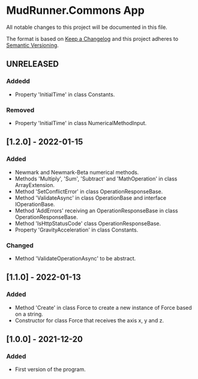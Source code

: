 # MudRunner.Commons App
All notable changes to this project will be documented in this file.

The format is based on [Keep a Changelog](http://keepachangelog.com/en/1.0.0/)
and this project adheres to [Semantic Versioning](http://semver.org/spec/v2.0.0.html).

## UNRELEASED
### Addedd
 - Property 'InitialTime' in class Constants.
### Removed
 - Property 'InitialTime' in class NumericalMethodInput.

## [1.2.0] - 2022-01-15
### Added
 - Newmark and Newmark-Beta numerical methods.
 - Methods 'Multiply', 'Sum', 'Subtract' and 'MathOperation' in class ArrayExtension.
 - Method 'SetConflictError' in class OperationResponseBase.
 - Method 'ValidateAsync' in class OperationBase and interface IOperationBase.
 - Method 'AddErrors' receiving an OperationResponseBase in class OperationResponseBase.
 - Method 'IsHttpStatusCode' class OperationResponseBase.
 - Property 'GravityAcceleration' in class Constants.
### Changed
 - Method 'ValidateOperationAsync' to be abstract.

## [1.1.0] - 2022-01-13
### Added
 - Method 'Create' in class Force to create a new instance of Force based on a string.
 - Constructor for class Force that receives the axis x, y and z.

## [1.0.0] - 2021-12-20
### Added
 - First version of the program.